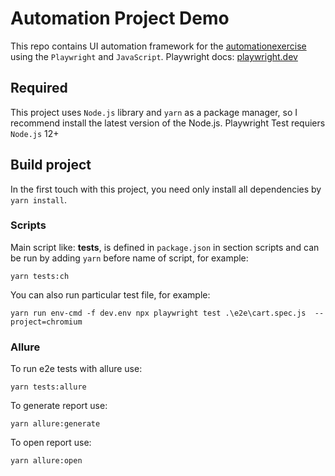 # Automation Project Demo

This repo contains UI automation framework for the [automationexercise](https://www.automationexercise.com/) using the `Playwright` and `JavaScript`. 
Playwright docs: [playwright.dev](https://playwright.dev/)

## Required 

This project uses `Node.js` library and `yarn` as a package manager, so I recommend install the latest version of the Node.js.
Playwright Test requiers `Node.js` 12+ 

## Build project

In the first touch with this project, you need only install all dependencies by `yarn install`.

### Scripts

Main script like: **tests**, is defined in `package.json` in section scripts and can be run by adding `yarn` before name of script, for example:

`yarn tests:ch`

You can also run particular test file, for example:

`yarn run env-cmd -f dev.env npx playwright test .\e2e\cart.spec.js  --project=chromium`

### Allure

To run e2e tests with allure use:

`yarn tests:allure`

To generate report use:

`yarn allure:generate`

To open report use:

`yarn allure:open`
